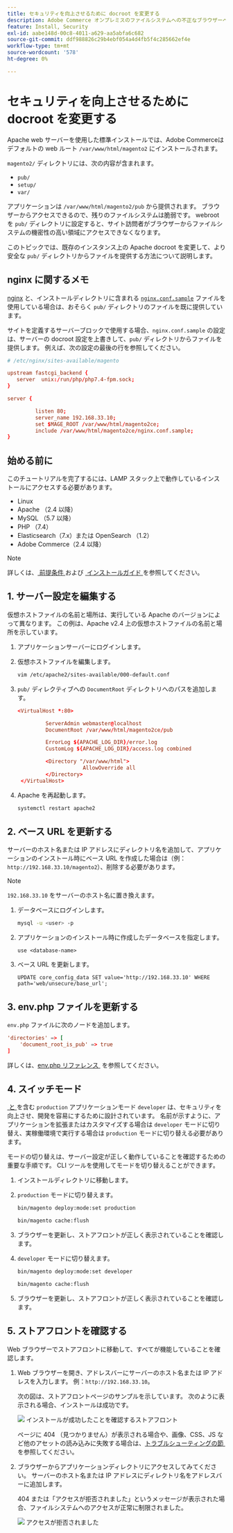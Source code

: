 ```yaml
---
title: セキュリティを向上させるために docroot を変更する
description: Adobe Commerce オンプレミスのファイルシステムへの不正なブラウザーベースのアクセスを防ぐ。
feature: Install, Security
exl-id: aabe148d-00c8-4011-a629-aa5abfa6c682
source-git-commit: ddf988826c29b4ebf054a4d4fb5f4c285662ef4e
workflow-type: tm+mt
source-wordcount: '578'
ht-degree: 0%

---
```


# セキュリティを向上させるために docroot を変更する

Apache web サーバーを使用した標準インストールでは、Adobe Commerceはデフォルトの web ルート `/var/www/html/magento2` にインストールされます。

`magento2/` ディレクトリには、次の内容が含まれます。

- `pub/`
- `setup/`
- `var/`

アプリケーションは `/var/www/html/magento2/pub` から提供されます。 ブラウザーからアクセスできるので、残りのファイルシステムは脆弱です。
webroot を `pub/` ディレクトリに設定すると、サイト訪問者がブラウザーからファイルシステムの機密性の高い領域にアクセスできなくなります。

このトピックでは、既存のインスタンス上の Apache docroot を変更して、より安全な `pub/` ディレクトリからファイルを提供する方法について説明します。

## nginx に関するメモ

[nginx](../prerequisites/web-server/nginx.md) と、インストールディレクトリに含まれる [`nginx.conf.sample`](https://github.com/magento/magento2/blob/2.4/nginx.conf.sample) ファイルを使用している場合は、おそらく `pub/` ディレクトリのファイルを既に提供しています。

サイトを定義するサーバーブロックで使用する場合、`nginx.conf.sample` の設定は、サーバーの docroot 設定を上書きして、`pub/` ディレクトリからファイルを提供します。 例えば、次の設定の最後の行を参照してください。

```conf
# /etc/nginx/sites-available/magento

upstream fastcgi_backend {
   server  unix:/run/php/php7.4-fpm.sock;
}

server {

         listen 80;
         server_name 192.168.33.10;
         set $MAGE_ROOT /var/www/html/magento2ce;
         include /var/www/html/magento2ce/nginx.conf.sample;
}
```

## 始める前に

このチュートリアルを完了するには、LAMP スタック上で動作しているインストールにアクセスする必要があります。

- Linux
- Apache （2.4 以降）
- MySQL （5.7 以降）
- PHP （7.4）
- Elasticsearch（7.x）または OpenSearch （1.2）
- Adobe Commerce（2.4 以降）

>[!NOTE]
>
>詳しくは、[&#x200B; 前提条件 &#x200B;](../prerequisites/overview.md) および [&#x200B; インストールガイド &#x200B;](../overview.md) を参照してください。

## &#x200B;1. サーバー設定を編集する

仮想ホストファイルの名前と場所は、実行している Apache のバージョンによって異なります。 この例は、Apache v2.4 上の仮想ホストファイルの名前と場所を示しています。

1. アプリケーションサーバーにログインします。
1. 仮想ホストファイルを編集します。

   ```bash
   vim /etc/apache2/sites-available/000-default.conf
   ```

1. `pub/` ディレクティブへの `DocumentRoot` ディレクトリへのパスを追加します。

   ```conf
   <VirtualHost *:80>
   
            ServerAdmin webmaster@localhost
            DocumentRoot /var/www/html/magento2ce/pub
   
            ErrorLog ${APACHE_LOG_DIR}/error.log
            CustomLog ${APACHE_LOG_DIR}/access.log combined
   
            <Directory "/var/www/html">
                        AllowOverride all
            </Directory>
    </VirtualHost>
   ```

1. Apache を再起動します。

   ```bash
   systemctl restart apache2
   ```

## &#x200B;2. ベース URL を更新する

サーバーのホスト名または IP アドレスにディレクトリ名を追加して、アプリケーションのインストール時にベース URL を作成した場合は（例：`http://192.168.33.10/magento2`）、削除する必要があります。

>[!NOTE]
>
>`192.168.33.10` をサーバーのホスト名に置き換えます。

1. データベースにログインします。

   ```bash
   mysql -u <user> -p
   ```

1. アプリケーションのインストール時に作成したデータベースを指定します。

   ```shell
   use <database-name>
   ```

1. ベース URL を更新します。

   ```shell
   UPDATE core_config_data SET value='http://192.168.33.10' WHERE path='web/unsecure/base_url';
   ```

## &#x200B;3. env.php ファイルを更新する

`env.php` ファイルに次のノードを追加します。

```conf
'directories' => [
    'document_root_is_pub' => true
]
```

詳しくは、[env.php リファレンス &#x200B;](../../configuration/reference/config-reference-envphp.md) を参照してください。

## &#x200B;4. スイッチモード

[&#x200B; と &#x200B;](../../configuration/bootstrap/application-modes.md) を含む `production` アプリケーションモード `developer` は、セキュリティを向上させ、開発を容易にするために設計されています。 名前が示すように、アプリケーションを拡張またはカスタマイズする場合は `developer` モードに切り替え、実稼働環境で実行する場合は `production` モードに切り替える必要があります。

モードの切り替えは、サーバー設定が正しく動作していることを確認するための重要な手順です。 CLI ツールを使用してモードを切り替えることができます。

1. インストールディレクトリに移動します。
1. `production` モードに切り替えます。

   ```bash
   bin/magento deploy:mode:set production
   ```

   ```bash
   bin/magento cache:flush
   ```

1. ブラウザーを更新し、ストアフロントが正しく表示されていることを確認します。
1. `developer` モードに切り替えます。

   ```bash
   bin/magento deploy:mode:set developer
   ```

   ```bash
   bin/magento cache:flush
   ```

1. ブラウザーを更新し、ストアフロントが正しく表示されていることを確認します。

## &#x200B;5. ストアフロントを確認する

Web ブラウザーでストアフロントに移動して、すべてが機能していることを確認します。

1. Web ブラウザーを開き、アドレスバーにサーバーのホスト名または IP アドレスを入力します。 例：`http://192.168.33.10`。

   次の図は、ストアフロントページのサンプルを示しています。 次のように表示される場合、インストールは成功です。

   ![&#x200B; インストールが成功したことを確認するストアフロント &#x200B;](../../assets/installation/install-success_store.png)

   ページに 404 （見つかりません）が表示される場合や、画像、CSS、JS など他のアセットの読み込みに失敗する場合は、[&#x200B; トラブルシューティングの節 &#x200B;](https://support.magento.com/hc/en-us/articles/360032994352) を参照してください。

1. ブラウザーからアプリケーションディレクトリにアクセスしてみてください。 サーバーのホスト名または IP アドレスにディレクトリ名をアドレスバーに追加します。

   404 または「アクセスが拒否されました」というメッセージが表示された場合、ファイルシステムへのアクセスが正常に制限されました。

   ![&#x200B; アクセスが拒否されました &#x200B;](../../assets/installation/access-denied.png)
